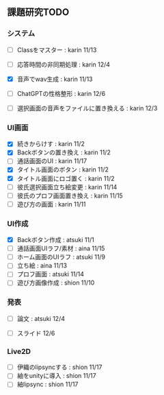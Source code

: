 ## 課題研究TODO

### システム

- [ ] Classをマスター : karin 11/13  
- [ ] 応答時間の非同期処理 : karin 12/4  
- [x] 音声でwav生成 : karin 11/13  
- [ ] ChatGPTの性格整形 : karin 12/6  
- [ ] 選択画面の音声をファイルに置き換える : karin 12/3  


### UI画面

- [x] 続きからけす : karin 11/2  
- [x] Backボタンの置き換え : karin 11/2  
- [ ] 通話画面のUI : karin 11/17  
- [x] タイトル画面のボタン : karin 11/2  
- [x] タイトル画面にロゴ置く : karin 11/2  
- [ ] 彼氏選択画面立ち絵変更 : karin 11/14  
- [ ] 彼氏のプロフ画面置き換え : karin 11/15  
- [ ] 遊び方の画面 : karin 11/11  

### UI作成

- [x] Backボタン作成 : atsuki 11/1  
- [ ] 通話画面UIラフ/素材 : aina 11/15  
- [ ] ホーム画面のUIラフ : atsuki 11/9  
- [ ] 立ち絵 : aina 11/13   
- [ ] プロフ画面 : atsuki 11/14  
- [ ] 遊び方画像作成 : shion 11/10  

### 発表

- [ ] 論文 : atsuki 12/4  
- [ ] スライド 12/6  


### Live2D

- [ ] 伊織のlipsyncする : shion 11/17  
- [ ] 紬をunityに導入 : shion 11/17  
- [ ] 紬lipsync : shion 11/17  